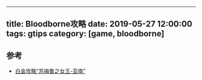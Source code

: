 
---
title: Bloodborne攻略
date: 2019-05-27 12:00:00
tags: gtips
category: [game, bloodborne]
---

## 参考
- [白金攻略“苏梅鲁之女王-亚南”](http://bbs.a9vg.com/thread-4531815-1-1.html)
